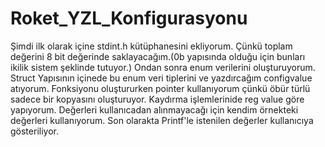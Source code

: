 # Roket_YZL_Konfigurasyonu
Şimdi ilk olarak içine stdint.h kütüphanesini ekliyorum. Çünkü toplam değerini 8 bit değerinde saklayacağım.(0b yapısında olduğu için bunları ikilik sistem şeklinde tutuyor.)
Ondan sonra enum verilerini oluşturuyorum. 
Struct Yapısının içinede bu enum veri tiplerini ve yazdırcağım configvalue atıyorum.
Fonksiyonu oluştururken pointer kullanıyorum çünkü öbür türlü sadece bir kopyasını oluşturuyor. Kaydırma işlemlerinide reg value göre yapıyorum.
Değerleri kullanıcadan alınmayacağı için kendim örnekteki değerleri kullanıyorum.
Son olarakta Printf'le istenilen değerler  kullanıcıya gösteriliyor.
